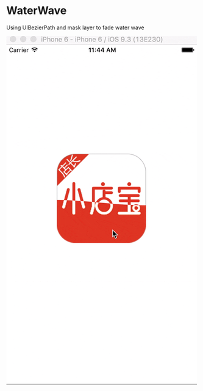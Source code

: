 # WaterWave
Using UIBezierPath and mask layer to fade water wave


![Alt Text](https://github.com/Arbalest313/gitRecord/blob/master/WaterWave/WaterWaveGif.gif?raw=true)
